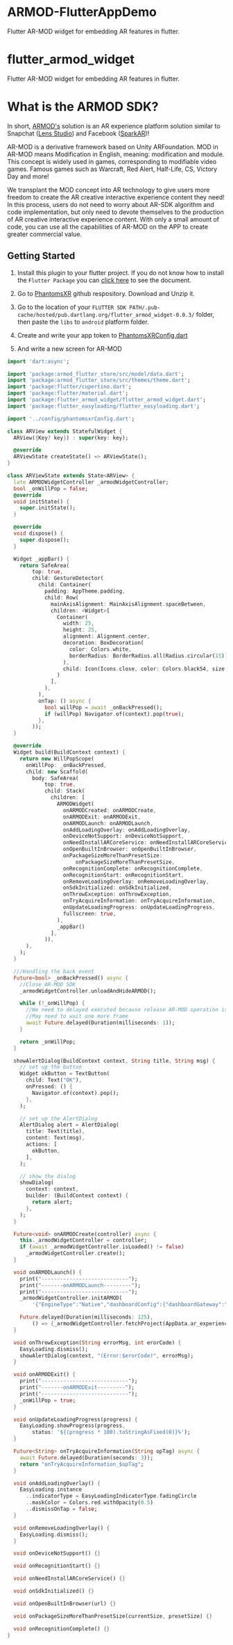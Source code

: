 # ARMOD-FlutterAppDemo
Flutter AR-MOD widget for embedding AR features in flutter.

# flutter_armod_widget

Flutter AR-MOD widget for embedding AR features in flutter.

# What is the ARMOD SDK?
In short, [ARMOD's](https://docs.phantomsxr.com/) solution is an AR experience platform solution similar to Snapchat ([Lens Studio](https://lensstudio.snapchat.com/)) and Facebook ([SparkAR](https://sparkar.facebook.com/ar-studio/))!


AR-MOD is a derivative framework based on Unity ARFoundation. MOD in AR-MOD means Modification in English, meaning: modification and module. This concept is widely used in games, corresponding to modifiable video games. Famous games such as Warcraft, Red Alert, Half-Life, CS, Victory Day and more! 


We transplant the MOD concept into AR technology to give users more freedom to create the AR creative interactive experience content they need! In this process, users do not need to worry about AR-SDK algorithm and code implementation, but only need to devote themselves to the production of AR creative interactive experience content. With only a small amount of code, you can use all the capabilities of AR-MOD on the APP to create greater commercial value.

## Getting Started

1. Install this plugin to your flutter project. If you do not know how to install the `Flutter Package` you can [click here](https://flutter.dev/docs/development/packages-and-plugins/using-packages) to see the document.

2. Go to [PhantomsXR](https://github.com/Phantomxm2021/ARMOD-Framework) github respository. Download and Unzip it.

3. Go to the location of your `FLUTTER SDK PATH/.pub-cache/hosted/pub.dartlang.org/flutter_armod_widget-0.0.3/` folder, then paste the `libs` to `android` platform folder.

4. Create and write your app token to [PhantomsXRConfig.dart](main/lib/src/config/phantomsxrConfig.dart)

5. And write a new screen for AR-MOD

```dart
import 'dart:async';

import 'package:armod_flutter_store/src/model/data.dart';
import 'package:armod_flutter_store/src/themes/theme.dart';
import 'package:flutter/cupertino.dart';
import 'package:flutter/material.dart';
import 'package:flutter_armod_widget/flutter_armod_widget.dart';
import 'package:flutter_easyloading/flutter_easyloading.dart';

import '../config/phantomsxrConfig.dart';

class ARView extends StatefulWidget {
  ARView({Key? key}) : super(key: key);

  @override
  ARViewState createState() => ARViewState();
}

class ARViewState extends State<ARView> {
  late ARMODWidgetController _armodWidgetController;
  bool _onWillPop = false;
  @override
  void initState() {
    super.initState();
  }

  @override
  void dispose() {
    super.dispose();
  }

  Widget _appBar() {
    return SafeArea(
        top: true,
        child: GestureDetector(
          child: Container(
            padding: AppTheme.padding,
            child: Row(
              mainAxisAlignment: MainAxisAlignment.spaceBetween,
              children: <Widget>[
                Container(
                  width: 25,
                  height: 25,
                  alignment: Alignment.center,
                  decoration: BoxDecoration(
                    color: Colors.white,
                    borderRadius: BorderRadius.all(Radius.circular(15)),
                  ),
                  child: Icon(Icons.close, color: Colors.black54, size: 20),
                )
              ],
            ),
          ),
          onTap: () async {
            bool willPop = await _onBackPressed();
            if (willPop) Navigator.of(context).pop(true);
          },
        ));
  }

  @override
  Widget build(BuildContext context) {
    return new WillPopScope(
      onWillPop: _onBackPressed,
      child: new Scaffold(
        body: SafeArea(
            top: true,
            child: Stack(
              children: [
                ARMODWidget(
                  onARMODCreated: onARMODCreate,
                  onARMODExit: onARMODExit,
                  onARMODLaunch: onARMODLaunch,
                  onAddLoadingOverlay: onAddLoadingOverlay,
                  onDeviceNotSupport: onDeviceNotSupport,
                  onNeedInstallARCoreService: onNeedInstallARCoreService,
                  onOpenBuiltInBrowser: onOpenBuiltInBrowser,
                  onPackageSizeMoreThanPresetSize:
                      onPackageSizeMoreThanPresetSize,
                  onRecognitionComplete: onRecognitionComplete,
                  onRecognitionStart: onRecognitionStart,
                  onRemoveLoadingOverlay: onRemoveLoadingOverlay,
                  onSdkInitialized: onSdkInitialized,
                  onThrowException: onThrowException,
                  onTryAcquireInformation: onTryAcquireInformation,
                  onUpdateLoadingProgress: onUpdateLoadingProgress,
                  fullscreen: true,
                ),
                _appBar()
              ],
            )),
      ),
    );
  }

  ///Handling the back event
  Future<bool> _onBackPressed() async {
    //Close AR-MOD SDK
    _armodWidgetController.unloadAndHideARMOD();

    while (!_onWillPop) {
      //We need to delayed executed because release AR-MOD operation is async.
      //May need to wait one more frame
      await Future.delayed(Duration(milliseconds: 1));
    }

    return _onWillPop;
  }

  showAlertDialog(BuildContext context, String title, String msg) {
    // set up the button
    Widget okButton = TextButton(
      child: Text("OK"),
      onPressed: () {
        Navigator.of(context).pop();
      },
    );

    // set up the AlertDialog
    AlertDialog alert = AlertDialog(
      title: Text(title),
      content: Text(msg),
      actions: [
        okButton,
      ],
    );

    // show the dialog
    showDialog(
      context: context,
      builder: (BuildContext context) {
        return alert;
      },
    );
  }

  Future<void> onARMODCreate(controller) async {
    this._armodWidgetController = controller;
    if (await _armodWidgetController.isLoaded() != false)
      _armodWidgetController.create();
  }

  void onARMODLaunch() {
    print("----------------------------");
    print("-------onARMODLaunch---------");
    print("----------------------------");
    _armodWidgetController.initARMOD(
        '{"EngineType":"Native","dashboardConfig":{"dashboardGateway":"https://weacw.com/api/v1/getarexperience","token":"${PhantomsXRConfig.AppToken}","timeout":30,"maximumDownloadSize":30},"imageCloudRecognizerConfig":{"gateway":"","maximumOfRetries":5,"frequencyOfScan":5}}');

    Future.delayed(Duration(milliseconds: 125),
        () => {_armodWidgetController.fetchProject(AppData.ar_experience_uid)});
  }

  void onThrowException(String errorMsg, int erorCode) {
    EasyLoading.dismiss();
    showAlertDialog(context, "(Error:$erorCode)", errorMsg);
  }

  void onARMODExit() {
    print("----------------------------");
    print("-------onARMODExit---------");
    print("----------------------------");
    _onWillPop = true;
  }

  void onUpdateLoadingProgress(progress) {
    EasyLoading.showProgress(progress,
        status: '${(progress * 100).toStringAsFixed(0)}%');
  }

  Future<String> onTryAcquireInformation(String opTag) async {
    await Future.delayed(Duration(seconds: 3));
    return "onTryAcquireInformation_$opTag";
  }

  void onAddLoadingOverlay() {
    EasyLoading.instance
      ..indicatorType = EasyLoadingIndicatorType.fadingCircle
      ..maskColor = Colors.red.withOpacity(0.5)
      ..dismissOnTap = false;
  }

  void onRemoveLoadingOverlay() {
    EasyLoading.dismiss();
  }

  void onDeviceNotSupport() {}

  void onRecognitionStart() {}

  void onNeedInstallARCoreService() {}

  void onSdkInitialized() {}

  void onOpenBuiltInBrowser(url) {}

  void onPackageSizeMoreThanPresetSize(currentSize, presetSize) {}

  void onRecognitionComplete() {}
}
```
